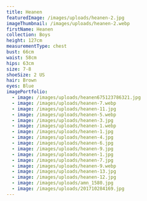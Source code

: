 ```yaml
---
title: Heanen
featuredImage: /images/uploads/heanen-2.jpg
imageThumbnail: /images/uploads/heanen-2.webp
firstName: Heanen
collection: Boys
height: 127cm
measurementType: chest
bust: 66cm
waist: 58cm
hips: 63cm
size: 7-8
shoeSize: 2 US
hair: Brown
eyes: Blue
imagePortfolio:
  - image: /images/uploads/heanen675123786321.jpg
  - image: /images/uploads/heanen-7.webp
  - image: /images/uploads/heanen-11.jpg
  - image: /images/uploads/heanen-5.webp
  - image: /images/uploads/heanen-3.jpg
  - image: /images/uploads/heanen-1.webp
  - image: /images/uploads/heanen-1.jpg
  - image: /images/uploads/heanen-4.jpg
  - image: /images/uploads/heanen-6.jpg
  - image: /images/uploads/heanen-9.jpg
  - image: /images/uploads/heanen-1.jpg
  - image: /images/uploads/heanen-7.jpg
  - image: /images/uploads/heanen-9.webp
  - image: /images/uploads/heanen-13.jpg
  - image: /images/uploads/heanen-12.jpg
  - image: /images/uploads/amn_1580.jpg
  - image: /images/uploads/201710284169.jpg
---
```


